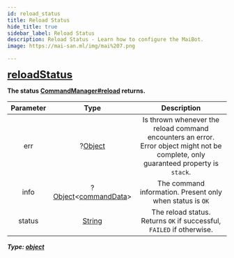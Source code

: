 ```yaml
---
id: reload_status
title: Reload Status
hide_title: true
sidebar_label: Reload Status
description: Reload Status - Learn how to configure the MaiBot.
image: https://mai-san.ml/img/mai%207.png

---
```

<b> <font size='5'> [reloadStatus](#) </font>

The status [CommandManager#reload](../Classes/Command%20Manager.md#.reload%28%29) returns.

| Parameter | Type | Description |
|:-:|:-:|:-:|
|err| ?[Object](https://developer.mozilla.org/en-US/docs/Web/JavaScript/Reference/Global_Objects/Object)| Is thrown whenever the reload command encounters an error. Error object might not be complete, only guaranteed property is `stack`.
|info| ?[Object](https://developer.mozilla.org/en-US/docs/Web/JavaScript/Reference/Global_Objects/Object)<[commandData](command%20data.md)>| The command information. Present only when status is `OK`
|status| [String](https://developer.mozilla.org/en-US/docs/Web/JavaScript/Reference/Global_Objects/String)|The reload status. Returns `OK` if successful, `FAILED` if otherwise.

*Type: [object](https://developer.mozilla.org/en-US/docs/Web/JavaScript/Reference/Global_Objects/Object)*

